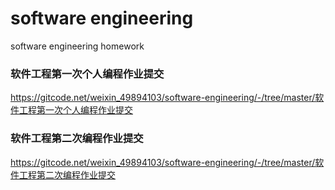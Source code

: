 # software engineering

software engineering homework



### 软件工程第一次个人编程作业提交

https://gitcode.net/weixin_49894103/software-engineering/-/tree/master/软件工程第一次个人编程作业提交



### 软件工程第二次编程作业提交

https://gitcode.net/weixin_49894103/software-engineering/-/tree/master/软件工程第二次编程作业提交

